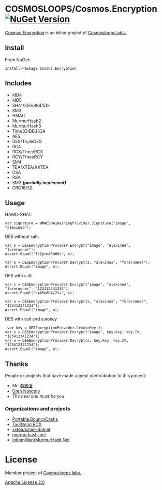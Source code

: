 # COSMOSLOOPS/Cosmos.Encryption <a href="https://www.nuget.org/packages/Cosmos.Encryption/" rel="nofollow"><img src="https://img.shields.io/nuget/v/Cosmos.Encryption.svg?style=flat" alt="NuGet Version" data-canonical-src="https://img.shields.io/nuget/v/Cosmos.Encryption.svg?style=flat" style="max-width:100%;"></a>

[Cosmos.Encryption](https://github.com/cosmos-loops/Cosmos.Encryption) is an inline project of [Cosmosloops labs.](https://github.com/cosmos-loops).

## Install

From NuGet:

```
Install-Package Cosmos.Encryption
```

## Includes

- MD4
- MD5
- SHA1/256/384/512
- SM3
- HMAC
- MurmurHash2
- MurmurHash3
- Time33/DBJ33A
- AES
- DES/TripleDES
- RC4
- RCX/ThreeRCX
- RCY/ThreeRCY
- SM4
- TEA/XTEA/XXTEA
- DSA
- RSA
- SM2 ***(partially implement)***
- CRC16/32

## Usage

HAMC-SHA1:

```
var signature = HMACSHA1HashingProvider.Signature("image", "alexinea");
```

DES without salt:

```
var s = DESEncryptionProvider.Encrypt("image", "alexinea", "forerunner");
Assert.Equal("fJ2yrnAPaH0=", s);

var o = DESEncryptionProvider.Decrypt(s, "alexinea", "forerunner");
Assert.Equal("image", o);
```

DES with salt:

```
var s = DESEncryptionProvider.Encrypt("image", "alexinea", "forerunner", "123412341234");
Assert.Equal("s4h5u8hA/2Y=", s);

var o = DESEncryptionProvider.Decrypt(s, "alexinea", "forerunner", "123412341234");
Assert.Equal("image", o);
```

DES with salt and autokey

```
 var key = DESEncryptionProvider.CreateKey();
var s = DESEncryptionProvider.Encrypt("image", key.Key, key.IV, "123412341234");
var o = DESEncryptionProvider.Decrypt(s, key.Key, key.IV, "123412341234");
Assert.Equal("image", o);
```

## Thanks

People or projects that have made a great contribbution to this project:

- Mr. [李志强](https://github.com/stulzq)
- [Oren Novotny](https://github.com/onovotny)
- _The next one must be you_

### Organizations and projects

- [Portable.BouncyCastle](https://github.com/onovotny/bc-csharp)
- [ToolGood.RCX](https://github.com/toolgood/RCX)
- [xxtea/xxtea-dotnet](https://github.com/xxtea/xxtea-dotnet)
- [murmurhash-net](https://github.com/darrenkopp/murmurhash-net/)
- [odinmillion/MurmurHash.Net](https://github.com/odinmillion/MurmurHash.Net)

# License

Member project of [Cosmosloops labs.](https://github.com/cosmos-loops).

[Apache License 2.0](/LICENSE)
